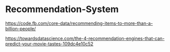 # Recommendation-System

https://code.fb.com/core-data/recommending-items-to-more-than-a-billion-people/

https://towardsdatascience.com/the-4-recommendation-engines-that-can-predict-your-movie-tastes-109dc4e10c52





